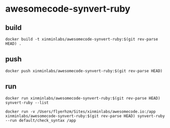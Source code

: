 # awesomecode-synvert-ruby

## build

```
docker build -t xinminlabs/awesomecode-synvert-ruby:$(git rev-parse HEAD) .
```

## push

```
docker push xinminlabs/awesomecode-synvert-ruby:$(git rev-parse HEAD)
```

## run

```
docker run xinminlabs/awesomecode-synvert-ruby:$(git rev-parse HEAD) synvert-ruby --list

docker run -v /Users/flyerhzm/Sites/xinminlabs/awesomecode.io:/app xinminlabs/awesomecode-synvert-ruby:$(git rev-parse HEAD) synvert-ruby --run default/check_syntax /app
```
